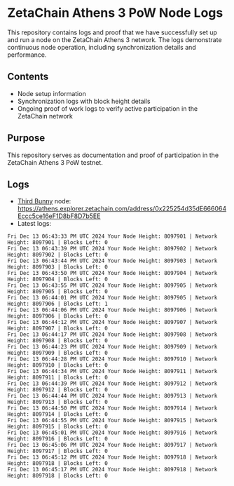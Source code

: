 # ZetaChain Athens 3 PoW Node Logs
This repository contains logs and proof that we have successfully set up and run a node on the ZetaChain Athens 3 network. The logs demonstrate continuous node operation, including synchronization details and performance.

## Contents
- Node setup information
- Synchronization logs with block height details
- Ongoing proof of work logs to verify active participation in the ZetaChain network

## Purpose
This repository serves as documentation and proof of participation in the ZetaChain Athens 3 PoW testnet.

## Logs

- [Third Bunny](https://thirdbunny.xyz/) node: https://athens.explorer.zetachain.com/address/0x225254d35dE666064Eccc5ce16eF1D8bF8D7b5EE
- Latest logs:
```
Fri Dec 13 06:43:33 PM UTC 2024 Your Node Height: 8097901 | Network Height: 8097901 | Blocks Left: 0
Fri Dec 13 06:43:39 PM UTC 2024 Your Node Height: 8097902 | Network Height: 8097902 | Blocks Left: 0
Fri Dec 13 06:43:44 PM UTC 2024 Your Node Height: 8097903 | Network Height: 8097903 | Blocks Left: 0
Fri Dec 13 06:43:50 PM UTC 2024 Your Node Height: 8097904 | Network Height: 8097904 | Blocks Left: 0
Fri Dec 13 06:43:55 PM UTC 2024 Your Node Height: 8097905 | Network Height: 8097905 | Blocks Left: 0
Fri Dec 13 06:44:01 PM UTC 2024 Your Node Height: 8097905 | Network Height: 8097906 | Blocks Left: 1
Fri Dec 13 06:44:06 PM UTC 2024 Your Node Height: 8097906 | Network Height: 8097906 | Blocks Left: 0
Fri Dec 13 06:44:12 PM UTC 2024 Your Node Height: 8097907 | Network Height: 8097907 | Blocks Left: 0
Fri Dec 13 06:44:17 PM UTC 2024 Your Node Height: 8097908 | Network Height: 8097908 | Blocks Left: 0
Fri Dec 13 06:44:23 PM UTC 2024 Your Node Height: 8097909 | Network Height: 8097909 | Blocks Left: 0
Fri Dec 13 06:44:28 PM UTC 2024 Your Node Height: 8097910 | Network Height: 8097910 | Blocks Left: 0
Fri Dec 13 06:44:34 PM UTC 2024 Your Node Height: 8097911 | Network Height: 8097911 | Blocks Left: 0
Fri Dec 13 06:44:39 PM UTC 2024 Your Node Height: 8097912 | Network Height: 8097912 | Blocks Left: 0
Fri Dec 13 06:44:44 PM UTC 2024 Your Node Height: 8097913 | Network Height: 8097913 | Blocks Left: 0
Fri Dec 13 06:44:50 PM UTC 2024 Your Node Height: 8097914 | Network Height: 8097914 | Blocks Left: 0
Fri Dec 13 06:44:55 PM UTC 2024 Your Node Height: 8097915 | Network Height: 8097915 | Blocks Left: 0
Fri Dec 13 06:45:01 PM UTC 2024 Your Node Height: 8097916 | Network Height: 8097916 | Blocks Left: 0
Fri Dec 13 06:45:06 PM UTC 2024 Your Node Height: 8097917 | Network Height: 8097917 | Blocks Left: 0
Fri Dec 13 06:45:12 PM UTC 2024 Your Node Height: 8097918 | Network Height: 8097918 | Blocks Left: 0
Fri Dec 13 06:45:17 PM UTC 2024 Your Node Height: 8097918 | Network Height: 8097918 | Blocks Left: 0
```
